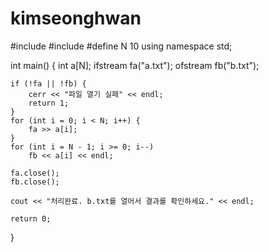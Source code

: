 # kimseonghwan

#include <iostream>
#include <fstream>
#define N 10
using namespace std;

int main() {
	int a[N];
	ifstream fa("a.txt");
	ofstream fb("b.txt");

	if (!fa || !fb) {
		cerr << "파일 열기 실패" << endl;
		return 1;
	}
	for (int i = 0; i < N; i++) {
		fa >> a[i];
	}
	for (int i = N - 1; i >= 0; i--)
		fb << a[i] << endl;

	fa.close();
	fb.close();

	cout << "처리완료. b.txt를 열어서 결과를 확인하세요." << endl;

	return 0;
}
